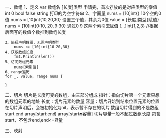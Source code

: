 一、数组
    1、定义
        var 数组名 [长度]类型
        申请完，首次存放的是对应类型的零值
        int 0 
        bool false
        string 打印的为空字符串
    2、字面量
        nums = [10]int{}  10个空的0值
        nums = [10]int{10,20,30} 设置三个值，其余为0值
        value = [长度]类型{赋值}
        nums = [10]int{0:10, 20, 9:30} 通过0 9 这两个索引去赋值
        [...]int{1,2,3} //根据后面写的数值个数推到数组长度
        
    3、简短声明数组，无需声明类型
        nums := [10]int{10,20,30}
    4、获取数组长度
        fmt.Println(len()) 
    5、访问数组元素
        nums[索引值]
    6、range遍历
    for _, value; range nums {

    }
    
二、切片
    切片是长度可变的数组，由三部分组成
        指针：指向切片第一个元素只想的数组元素的地址
        长度：切片元素的数量
        容量：切片开始到结束位置元素的位置 
    在切片声明后，会被初始化为nil，表示暂不存在的切片
    数组切片得到的不是数组 start end
    array[start:end]
    array[start:end:容量] 切片容量一般不超过数组长度 包含start，不包含end,end<=容量
 
三、映射